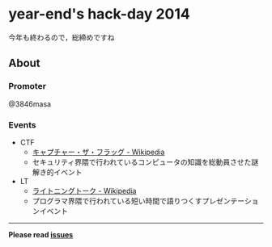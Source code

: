 year-end's hack-day 2014
========================

今年も終わるので，総締めですね

## About
### Promoter
@3846masa

### Events
- CTF
  - [キャプチャー・ザ・フラッグ - Wikipedia](http://ja.wikipedia.org/wiki/%E3%82%AD%E3%83%A3%E3%83%97%E3%83%81%E3%83%A3%E3%83%BC%E3%83%BB%E3%82%B6%E3%83%BB%E3%83%95%E3%83%A9%E3%83%83%E3%82%B0)
  - セキュリティ界隈で行われているコンピュータの知識を総動員させた謎解き的イベント
- LT
  - [ライトニングトーク - Wikipedia](http://ja.wikipedia.org/wiki/%E3%83%A9%E3%82%A4%E3%83%88%E3%83%8B%E3%83%B3%E3%82%B0%E3%83%88%E3%83%BC%E3%82%AF)
  - プログラマ界隈で行われている短い時間で語りつくすプレゼンテーションイベント


--------------------------
**Please read [issues](https://github.com/nakano-out/year-end-s-hack-day-2014/issues)**
